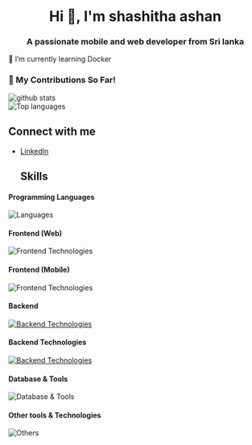 
<!--<div align="center">
  <img src="https://github.com/Shashitha-Ashan/Shashitha-ashan/assets/118593149/0004de91-d9de-4267-8f34-8ed21b359025">
</div>-->
<h1 align="center">Hi 👋, I'm shashitha ashan</h1>
<h3 align="center">A passionate mobile and web developer from Sri lanka</h3>
🌱 I’m currently learning Docker

### 🌱 My Contributions So Far!

![github stats](https://github-readme-stats.vercel.app/api?username=Shashitha-Ashan&show_icons=true)
  <br>
![Top languages](https://github-readme-stats.vercel.app/api/top-langs/?username=Shashitha-Ashan&show_icons=true&layout=donut-vertical)
  <br>
## Connect with me
- [LinkedIn](https://www.linkedin.com/in/shashitha-ashan-6415a128a)

  ## Skills

#### Programming Languages
![Languages](https://skillicons.dev/icons?i=c,cpp,js,python,java,dart,cs)

#### Frontend (Web)
![Frontend Technologies](https://skillicons.dev/icons?i=react,html,css)

#### Frontend (Mobile)
![Frontend Technologies](https://skillicons.dev/icons?i=flutter)

#### Backend 
[![Backend Technologies](https://skillicons.dev/icons?i=nodejs&perline=3)](https://skillicons.dev)

#### Backend Technologies
[![Backend Technologies](https://skillicons.dev/icons?i=aws,azure&perline=3)](https://skillicons.dev)

#### Database & Tools
![Database & Tools](https://skillicons.dev/icons?i=mysql,mongodb,firebase)

#### Other tools & Technologies
![Others](https://skillicons.dev/icons?i=git,github,vercel,vscode,figma,githubactions)



